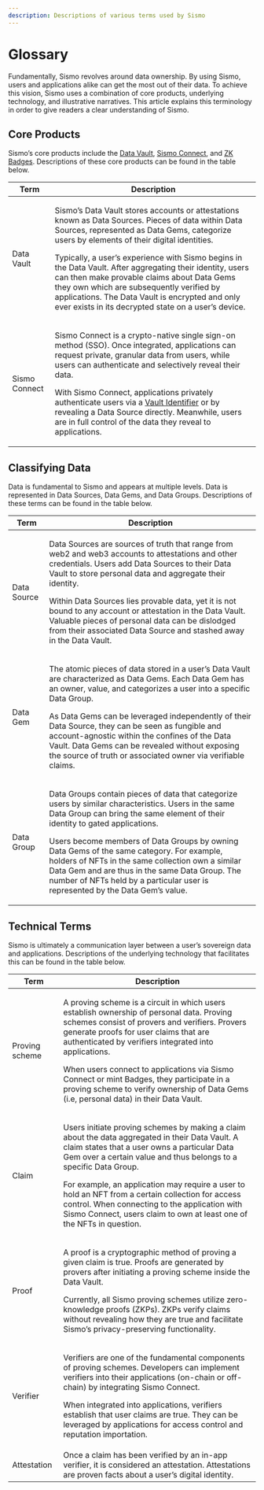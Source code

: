 ```yaml
---
description: Descriptions of various terms used by Sismo
---
```


# Glossary

Fundamentally, Sismo revolves around data ownership. By using Sismo, users and applications alike can get the most out of their data. To achieve this vision, Sismo uses a combination of core products, underlying technology, and illustrative narratives. This article explains this terminology in order to give readers a clear understanding of Sismo.

## Core Products

Sismo’s core products include the [Data Vault](technical-concepts/data-gems-and-data-groups.md), [Sismo Connect](../../welcome-to-sismo/what-is-sismo-connect.md), and [ZK Badges](broken-reference). Descriptions of these core products can be found in the table below.

| Term          | Description                                                                                                                                                                                                                                                                                                                                                                                                                                                                                                                                |
| ------------- | ------------------------------------------------------------------------------------------------------------------------------------------------------------------------------------------------------------------------------------------------------------------------------------------------------------------------------------------------------------------------------------------------------------------------------------------------------------------------------------------------------------------------------------------ |
| Data Vault    | <p>Sismo’s Data Vault stores accounts or attestations known as Data Sources. Pieces of data within Data Sources, represented as Data Gems, categorize users by elements of their digital identities.<br></p><p>Typically, a user’s experience with Sismo begins in the Data Vault. After aggregating their identity, users can then make provable claims about Data Gems they own which are subsequently verified by applications. The Data Vault is encrypted and only ever exists in its decrypted state on a user’s device.</p>         |
| Sismo Connect | <p>Sismo Connect is a crypto-native single sign-on method (SSO). Once integrated, applications can request private, granular data from users, while users can authenticate and selectively reveal their data.<br></p><p>With Sismo Connect, applications privately authenticate users via a <a href="../../build-with-sismo-connect/technical-documentation/vault-and-proof-identifiers.md">Vault Identifier</a> or by revealing a Data Source directly. Meanwhile, users are in full control of the data they reveal to applications.</p> |

## Classifying Data

Data is fundamental to Sismo and appears at multiple levels. Data is represented in Data Sources, Data Gems, and Data Groups. Descriptions of these terms can be found in the table below.

| Term        | Description                                                                                                                                                                                                                                                                                                                                                                                                                                                                               |
| ----------- | ----------------------------------------------------------------------------------------------------------------------------------------------------------------------------------------------------------------------------------------------------------------------------------------------------------------------------------------------------------------------------------------------------------------------------------------------------------------------------------------- |
| Data Source | <p>Data Sources are sources of truth that range from web2 and web3 accounts to attestations and other credentials. Users add Data Sources to their Data Vault to store personal data and aggregate their identity.<br></p><p>Within Data Sources lies provable data, yet it is not bound to any account or attestation in the Data Vault. Valuable pieces of personal data can be dislodged from their associated Data Source and stashed away in the Data Vault.</p>                     |
| Data Gem    | <p>The atomic pieces of data stored in a user’s Data Vault are characterized as Data Gems. Each Data Gem has an owner, value, and categorizes a user into a specific Data Group.<br></p><p>As Data Gems can be leveraged independently of their Data Source, they can be seen as fungible and account-agnostic within the confines of the Data Vault. Data Gems can be revealed without exposing the source of truth or associated owner via verifiable claims.</p>                       |
| Data Group  | <p>Data Groups contain pieces of data that categorize users by similar characteristics. Users in the same Data Group can bring the same element of their identity to gated applications.<br></p><p>Users become members of Data Groups by owning Data Gems of the same category. For example, holders of NFTs in the same collection own a similar Data Gem and are thus in the same Data Group. The number of NFTs held by a particular user is represented by the Data Gem’s value.</p> |

## Technical Terms

Sismo is ultimately a communication layer between a user’s sovereign data and applications. Descriptions of the underlying technology that facilitates this can be found in the table below.

| Term           | Description                                                                                                                                                                                                                                                                                                                                                                                                                                                        |
| -------------- | ------------------------------------------------------------------------------------------------------------------------------------------------------------------------------------------------------------------------------------------------------------------------------------------------------------------------------------------------------------------------------------------------------------------------------------------------------------------ |
| Proving scheme | <p>A proving scheme is a circuit in which users establish ownership of personal data. Proving schemes consist of provers and verifiers. Provers generate proofs for user claims that are authenticated by verifiers integrated into applications.<br></p><p>When users connect to applications via Sismo Connect or mint Badges, they participate in a proving scheme to verify ownership of Data Gems (i.e, personal data) in their Data Vault.</p>               |
| Claim          | <p>Users initiate proving schemes by making a claim about the data aggregated in their Data Vault. A claim states that a user owns a particular Data Gem over a certain value and thus belongs to a specific Data Group.<br></p><p>For example, an application may require a user to hold an NFT from a certain collection for access control. When connecting to the application with Sismo Connect, users claim to own at least one of the NFTs in question.</p> |
| Proof          | <p>A proof is a cryptographic method of proving a given claim is true. Proofs are generated by provers after initiating a proving scheme inside the Data Vault.<br></p><p>Currently, all Sismo proving schemes utilize zero-knowledge proofs (ZKPs). ZKPs verify claims without revealing how they are true and facilitate Sismo’s privacy-preserving functionality.</p>                                                                                           |
| Verifier       | <p>Verifiers are one of the fundamental components of proving schemes. Developers can implement verifiers into their applications (on-chain or off-chain) by integrating Sismo Connect.<br></p><p>When integrated into applications, verifiers establish that user claims are true. They can be leveraged by applications for access control and reputation importation.</p>                                                                                       |
| Attestation    | Once a claim has been verified by an in-app verifier, it is considered an attestation. Attestations are proven facts about a user’s digital identity.                                                                                                                                                                                                                                                                                                              |
